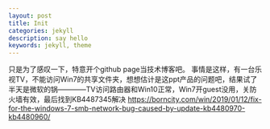 ```yaml
---
layout: post
title: Init
categories: jekyll
description: say hello
keywords: jekyll, theme
---
```


只是为了感叹一下，特意开个github page当技术博客吧。
事情是这样，有一台乐视TV，不能访问Win7的共享文件夹，想想估计是这ppt产品的问题吧，结果试了半天是微软的锅————TV访问路由器和Win10正常，Win7开guest没用，关防火墙有效，最后找到KB4487345解决
https://borncity.com/win/2019/01/12/fix-for-the-windows-7-smb-network-bug-caused-by-update-kb4480970-kb4480960/